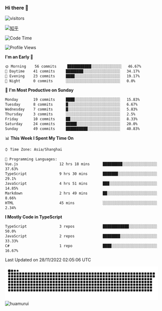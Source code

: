 ### Hi there 👋
 ![visitors](https://visitor-badge.laobi.icu/badge?page_id=huamurui)

[![知乎](https://img.shields.io/badge/dynamic/json?url=https%3A%2F%2Fapi.swo.moe%2Fstats%2Fzhihu%2Fke-ai-wu-li-de-nan-hai-zi&query=count&color=282c34&label=%E7%9F%A5%E4%B9%8E&labelColor=0084ff&logo=zhihu&logoColor=ffffff&suffix=+%E5%85%B3%E6%B3%A8&cacheSeconds=3600)](https://www.zhihu.com/people/ke-ai-wu-li-de-nan-hai-zi)



<!--START_SECTION:waka-->
![Code Time](http://img.shields.io/badge/Code%20Time-88%20hrs%2031%20mins-blue)

![Profile Views](http://img.shields.io/badge/Profile%20Views-0-blue)

**I'm an Early 🐤** 

```text
🌞 Morning    56 commits     ███████████░░░░░░░░░░░░░░   46.67% 
🌆 Daytime    41 commits     ████████░░░░░░░░░░░░░░░░░   34.17% 
🌃 Evening    23 commits     ████░░░░░░░░░░░░░░░░░░░░░   19.17% 
🌙 Night      0 commits      ░░░░░░░░░░░░░░░░░░░░░░░░░   0.0%

```
📅 **I'm Most Productive on Sunday** 

```text
Monday       19 commits     ████░░░░░░░░░░░░░░░░░░░░░   15.83% 
Tuesday      8 commits      █░░░░░░░░░░░░░░░░░░░░░░░░   6.67% 
Wednesday    7 commits      █░░░░░░░░░░░░░░░░░░░░░░░░   5.83% 
Thursday     3 commits      ░░░░░░░░░░░░░░░░░░░░░░░░░   2.5% 
Friday       10 commits     ██░░░░░░░░░░░░░░░░░░░░░░░   8.33% 
Saturday     24 commits     █████░░░░░░░░░░░░░░░░░░░░   20.0% 
Sunday       49 commits     ██████████░░░░░░░░░░░░░░░   40.83%

```


📊 **This Week I Spent My Time On** 

```text
⌚︎ Time Zone: Asia/Shanghai

💬 Programming Languages: 
Vue.js                   12 hrs 18 mins      █████████░░░░░░░░░░░░░░░░   37.63% 
TypeScript               9 hrs 30 mins       ███████░░░░░░░░░░░░░░░░░░   29.1% 
JavaScript               4 hrs 51 mins       ███░░░░░░░░░░░░░░░░░░░░░░   14.85% 
Markdown                 2 hrs 49 mins       ██░░░░░░░░░░░░░░░░░░░░░░░   8.66% 
HTML                     45 mins             ░░░░░░░░░░░░░░░░░░░░░░░░░   2.34%

```

**I Mostly Code in TypeScript** 

```text
TypeScript               3 repos             ████████████░░░░░░░░░░░░░   50.0% 
JavaScript               2 repos             ████████░░░░░░░░░░░░░░░░░   33.33% 
C#                       1 repo              ████░░░░░░░░░░░░░░░░░░░░░   16.67%

```



 Last Updated on 28/11/2022 02:05:06 UTC
<!--END_SECTION:waka-->

<!--
![知乎](https://stats.justsong.cn/api/zhihu?username=ke-ai-wu-li-de-nan-hai-zi)
![bilibili](https://stats.justsong.cn/api/bilibili/?id=144672037)
![leetcode](https://stats.justsong.cn/api/leetcode?username=yun-tai-f&cn=true)
![huamurui's Most used languages](https://github-readme-stats.vercel.app/api/top-langs?username=huamurui&show_icons=true&count_private=true&layout=compact&hide_border=true&langs_count=10)

<img align="right" src="https://github-readme-stats.vercel.app/api?username=huamurui&show_icons=true&theme=radical">

**huamurui/huamurui** is a ✨ _special_ ✨ repository because its `README.md` (this file) appears on your GitHub profile.

Here are some ideas to get you started:

- 🔭 I’m currently working on ...
- 🌱 I’m currently learning ...
- 👯 I’m looking to collaborate on ...
- 🤔 I’m looking for help with ...
- 💬 Ask me about ...
- 📫 How to reach me: ...
- 😄 Pronouns: ...
- ⚡ Fun fact: ...
-->

![huamurui](https://raw.githubusercontent.com/huamurui/huamurui/main/assets/github-contribution-grid-snake.svg)
![huamurui](https://count.getloli.com/get/@huamurui)
